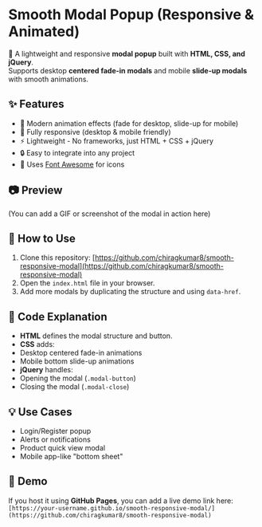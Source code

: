 # Smooth Modal Popup (Responsive & Animated)

🚀 A lightweight and responsive **modal popup** built with **HTML, CSS, and jQuery**.  
Supports desktop **centered fade-in modals** and mobile **slide-up modals** with smooth animations.  

## ✨ Features
- 🎨 Modern animation effects (fade for desktop, slide-up for mobile)  
- 📱 Fully responsive (desktop & mobile friendly)  
- ⚡ Lightweight - No frameworks, just HTML + CSS + jQuery  
- 🔒 Easy to integrate into any project  
- 🔗 Uses [Font Awesome](https://fontawesome.com/) for icons  

## 📷 Preview
(You can add a GIF or screenshot of the modal in action here)

## 📂 How to Use
1. Clone this repository: [https://github.com/chiragkumar8/smooth-responsive-modal](https://github.com/chiragkumar8/smooth-responsive-modal)
2. Open the `index.html` file in your browser.  
3. Add more modals by duplicating the structure and using `data-href`.

## 📜 Code Explanation
- **HTML** defines the modal structure and button.  
- **CSS** adds:
- Desktop centered fade-in animations
- Mobile bottom slide-up animations
- **jQuery** handles:
- Opening the modal (`.modal-button`)
- Closing the modal (`.modal-close`)

## 💡 Use Cases
- Login/Register popup  
- Alerts or notifications  
- Product quick view modal  
- Mobile app-like "bottom sheet"  

## 🚀 Demo
If you host it using **GitHub Pages**, you can add a live demo link here:  
`[https://your-username.github.io/smooth-responsive-modal/](https://github.com/chiragkumar8/smooth-responsive-modal)`


